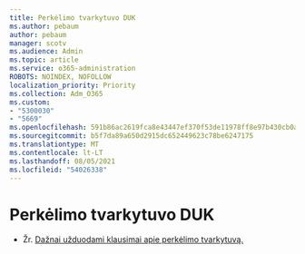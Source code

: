 ```yaml
---
title: Perkėlimo tvarkytuvo DUK
ms.author: pebaum
author: pebaum
manager: scotv
ms.audience: Admin
ms.topic: article
ms.service: o365-administration
ROBOTS: NOINDEX, NOFOLLOW
localization_priority: Priority
ms.collection: Adm_O365
ms.custom:
- "5300030"
- "5669"
ms.openlocfilehash: 591b86ac2619fca8e43447ef370f53de11978ff8e97b430cb0af3eec413729e8
ms.sourcegitcommit: b5f7da89a650d2915dc652449623c78be6247175
ms.translationtype: MT
ms.contentlocale: lt-LT
ms.lasthandoff: 08/05/2021
ms.locfileid: "54026338"
---
```

# <a name="migration-manager-faq"></a>Perkėlimo tvarkytuvo DUK

- Žr. [Dažnai užduodami klausimai apie perkėlimo tvarkytuvą.](https://docs.microsoft.com/sharepointmigration/mm-faqs)

